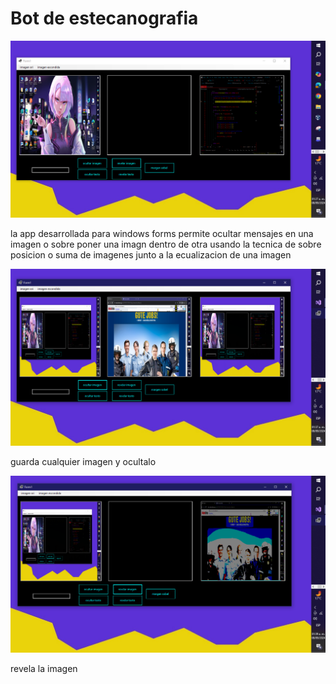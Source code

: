 <h1>Bot de estecanografia </h1>
<img src="https://github.com/kernelboy34/bot_estecanografia/blob/main-ker/imagen%20github.PNG?raw=true"/>
<p>la app desarrollada para windows forms permite ocultar mensajes en una imagen o sobre poner una imagn dentro de otra usando la tecnica de sobre posicion o suma de imagenes junto a la ecualizacion de una imagen</p>
<img src="https://github.com/kernelboy34/bot_estecanografia/blob/main-ker/stuck.PNG?raw=true"/>
<p> guarda cualquier imagen y ocultalo</p>
<img src="https://github.com/kernelboy34/bot_estecanografia/blob/main-ker/lifeee.PNG?raw=true">
<p>revela la imagen</p>

